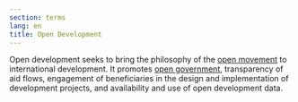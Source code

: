 ```yaml
---
section: terms
lang: en
title: Open Development
---
```


Open development seeks to bring the philosophy of the [open movement](http://new.opendatahandbook.org../open-movement/) to international development. It promotes [open government](../open-government/), transparency of aid flows, engagement of beneficiaries in the design and implementation of development projects, and availability and use of open development data.
